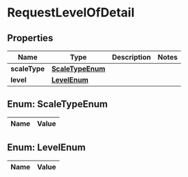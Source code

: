 

# RequestLevelOfDetail

## Properties

Name | Type | Description | Notes
------------ | ------------- | ------------- | -------------
**scaleType** | [**ScaleTypeEnum**](#ScaleTypeEnum) |  | 
**level** | [**LevelEnum**](#LevelEnum) |  | 


## Enum: ScaleTypeEnum

Name | Value
---- | -----


## Enum: LevelEnum

Name | Value
---- | -----




